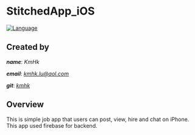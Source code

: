 # StitchedApp_iOS

[![Language](https://img.shields.io/badge/language-Swift-orange.svg?style=flat)]()


## Created by

**_name_**:		_KmHk_

**_email_**:	[_kmhk.lu@aol.com_](mailto:kmhk.lu@aol.com)

**_git_**:		[_kmhk_](https://github.com/kmhk)


## Overview

This is simple job app that users can post, view, hire and chat on iPhone.
This app used firebase for backend.
